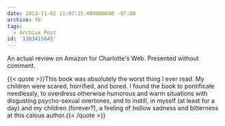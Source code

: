 ```yaml
---
date: 2013-11-02 11:07:25.000000000 -07:00
archive: fb
tags: 
  - Archive Post
id: '1383415645'
---
```


An actual review on Amazon for Charlotte's Web. Presented without comment.

{{< quote >}}This book was absolutely the worst thing I ever read. My children were scared, horrified, and bored. I found the book to pontificate needlessly, to overdress otherwise humorous and warm situations with disgusting psycho-sexual overtones, and to instill, in myself (at least for a day) and my children (forever?), a feeling of hollow sadness and bitterness at this calous author.{{< /quote >}}
